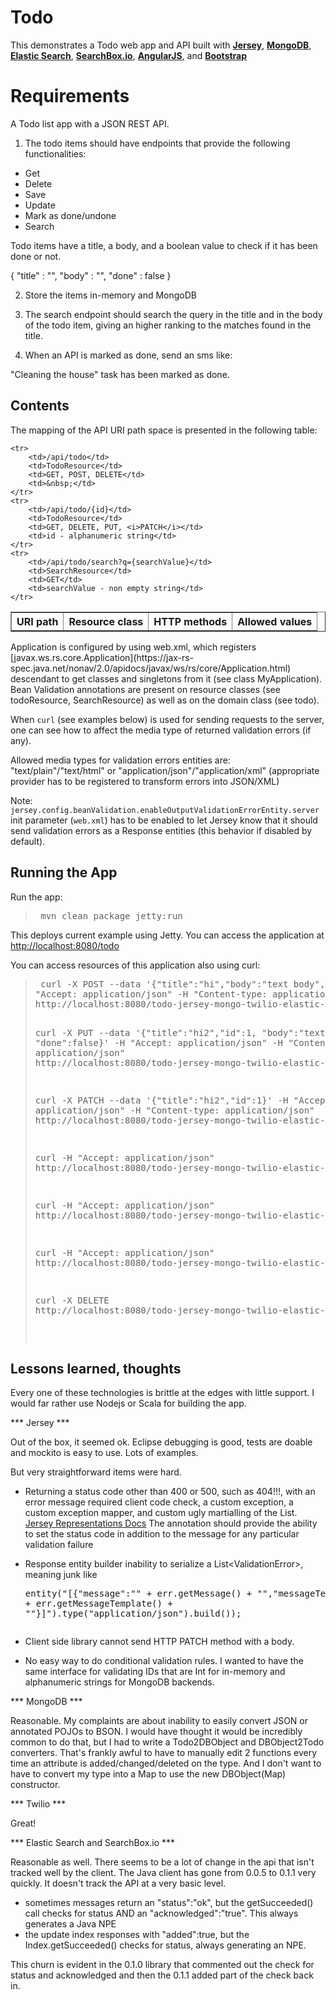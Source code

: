 # Todo

This demonstrates a Todo web app and API built with [**Jersey**](https://jersey.java.net/), [**MongoDB**](http://mongodb.org), [**Elastic Search**](http://www.elasticsearch.org/), [**SearchBox.io**](http://www.searchbox.io/), [**AngularJS**](http://angularjs.org), and [**Bootstrap**](http://twitter.github.com/bootstrap)

# Requirements

A Todo list app with a JSON REST API.

1) The todo items should have endpoints that provide the following functionalities:

- Get
- Delete
- Save
- Update
- Mark as done/undone
- Search 

Todo items have a title, a body, and a boolean value to check if it has been done or not.

{
    "title" : "",
    "body" : "",
    "done" : false
}

2) Store the items in-memory and MongoDB

3) The search endpoint should search the query in the title and in the body of the todo item, giving an higher ranking to the matches found in the title.

4) When an API is marked as done, send an sms like: 

"Cleaning the house" task has been marked as done.

## Contents

The mapping of the API URI path space is presented in the following table:

<table border="1">
    <tr>
        <th>URI path</th>
        <th>Resource class</th>
        <th>HTTP methods</th>
        <th>Allowed values</th>
    </tr>

    <tr>
        <td>/api/todo</td>
        <td>TodoResource</td>
        <td>GET, POST, DELETE</td>
        <td>&nbsp;</td>
    </tr>
    <tr>
        <td>/api/todo/{id}</td>
        <td>TodoResource</td>
        <td>GET, DELETE, PUT, <i>PATCH</i></td>
        <td>id - alphanumeric string</td>
    </tr>
    <tr>
        <td>/api/todo/search?q={searchValue}</td>
        <td>SearchResource</td>
        <td>GET</td>
        <td>searchValue - non empty string</td>
    </tr>
</table>

Application is configured by using web.xml, which registers
[javax.ws.rs.core.Application](https://jax-rs-
spec.java.net/nonav/2.0/apidocs/javax/ws/rs/core/Application.html) descendant
to get classes and singletons from it (see class MyApplication). Bean
Validation annotations are present on resource classes (see todoResource,
SearchResource) as well as on the domain class (see todo).

When `curl` (see examples below) is used for sending requests to the server,
one can see how to affect the media type of returned validation errors (if
any).

Allowed media types for validation errors entities are:
"text/plain"/"text/html" or "application/json"/"application/xml" (appropriate
provider has to be registered to transform errors into JSON/XML)

Note: `jersey.config.beanValidation.enableOutputValidationErrorEntity.server`
init parameter (`web.xml`) has to be enabled to let Jersey know that it should
send validation errors as a Response entities (this behavior if disabled by
default).

## Running the App

Run the app:

<blockquote><pre> mvn clean package jetty:run</pre></blockquote>

This deploys current example using Jetty. You can access the application at
[http://localhost:8080/todo](http://localhost:8080/todo-jersey-mongo-twilio-elastic-search)

You can access resources of this application also using curl:

<blockquote><pre> curl -X POST --data '{"title":"hi","body":"text body", "done":false}' -H
"Accept: application/json" -H "Content-type: application/json"
http://localhost:8080/todo-jersey-mongo-twilio-elastic-search/api/todo

curl -X PUT --data
'{"title":"hi2","id":1, "body":"text body", "done":false}' -H "Accept: application/json" -H "Content-type: application/json" http://localhost:8080/todo-jersey-mongo-twilio-elastic-search/api/todo/1

curl -X PATCH --data '{"title":"hi2","id":1}' -H "Accept: application/json" -H "Content-type: application/json" http://localhost:8080/todo-jersey-mongo-twilio-elastic-search/api/todo/1

curl -H "Accept: application/json" http://localhost:8080/todo-jersey-mongo-twilio-elastic-search/api/todo

curl -H "Accept: application/json" http://localhost:8080/todo-jersey-mongo-twilio-elastic-search/api/todo/search?q=hi

curl -H "Accept: application/json" http://localhost:8080/todo-jersey-mongo-twilio-elastic-search/api/todo/search?q=*er*

curl -X DELETE http://localhost:8080/todo-jersey-mongo-twilio-elastic-search/api/todo/1

</pre></blockquote>

## Lessons learned, thoughts

Every one of these technologies is brittle at the edges with little support.  I would far rather use Nodejs or Scala for building the app.

*** Jersey ***

Out of the box, it seemed ok.  Eclipse debugging is good, tests are doable and mockito is easy to use.  Lots of examples.

But very straightforward items were hard.  

- Returning a status code other than 400 or 500, such as 404!!!, with an error message required client code check, a custom exception, a custom exception mapper, and custom ugly martialling of the List<ValidationError>.  [Jersey Representations Docs](https://jersey.java.net/documentation/latest/representations.html#d0e5155) The annotation should provide the ability to set the status code in addition to the message for any particular validation failure

- Response entity builder inability to serialize a List&lt;ValidationError&gt;, meaning junk like <pre>entity("[{\"message\":\"" + err.getMessage() + "\",\"messageTemplate\":\"" + err.getMessageTemplate() + "\"}]").type("application/json").build());
</pre>

- Client side library cannot send HTTP PATCH method with a body.

- No easy way to do conditional validation rules.  I wanted to have the same interface for validating IDs that are Int for in-memory and alphanumeric strings for MongoDB backends.

*** MongoDB ***

Reasonable.  My complaints are about inability to easily convert JSON or annotated POJOs to BSON.  I would have thought it would be incredibly common to do that, but I had to write a Todo2DBObject and DBObject2Todo converters.  That's frankly awful to have to manually edit 2 functions every time an attribute is added/changed/deleted on the type.  And I don't want to have to convert my type into a Map to use the new DBObject(Map) constructor.

*** Twilio ***

Great!

*** Elastic Search and SearchBox.io ***

Reasonable as well.  There seems to be a lot of change in the api that isn't tracked well by the client.  The Java client has gone from 0.0.5 to 0.1.1 very quickly.  It doesn't track the API at a very basic level.  

- sometimes messages return an "status":"ok", but the getSucceeded() call checks for status AND an "acknowledged":"true".  This always generates a Java NPE
- the update index responses with "added":true, but the Index.getSucceeded() checks for status, always generating an NPE.

This churn is evident in the 0.1.0 library that commented out the check for status and acknowledged and then the 0.1.1 added part of the check back in.

